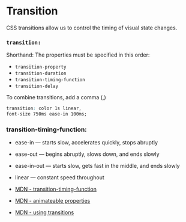 
# Transition

CSS transitions allow us to control the timing of visual state changes.

###  `transition: `

Shorthand: The properties must be specified in this order:

- `transition-property`
- `transition-duration`
- `transition-timing-function`
- `transition-delay`

To combine transitions, add a comma (,)

```css
transition: color 1s linear,
font-size 750ms ease-in 100ms;
```

### transition-timing-function:

- ease-in — starts slow, accelerates quickly, stops abruptly
- ease-out — begins abruptly, slows down, and ends slowly
- ease-in-out — starts slow, gets fast in the middle, and ends slowly
- linear — constant speed throughout

- [MDN - transition-timing-function](https://developer.mozilla.org/en-US/docs/Web/CSS/transition-timing-function)
- [MDN - animateable properties](https://developer.mozilla.org/en-US/docs/Web/CSS/CSS_animated_properties)
- [MDN - using transitions](https://developer.mozilla.org/en-US/docs/Web/CSS/CSS_Transitions/Using_CSS_transitions∏)
